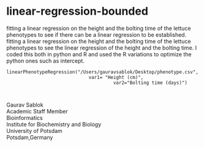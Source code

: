 # linear-regression-bounded
fitting a linear regression on the height and the bolting time of the lettuce phenotypes to see if there can be a linear regression to be established. fitting a linear regression on the height and the bolting time of the lettuce phenotypes to see the linear regression of the height and the bolting time. I coded this both in python and R and used the R variations to optimize the python ones such as intercept. 
```
linearPhenotypeRegression("/Users/gauravsablok/Desktop/phenotype.csv", 
                              var1= "Height (cm)", 
                                       var2="Bolting time (days)")

                                  
```
Gaurav Sablok \
Academic Staff Member \
Bioinformatics \
Institute for Biochemistry and Biology \
University of Potsdam \
Potsdam,Germany 

